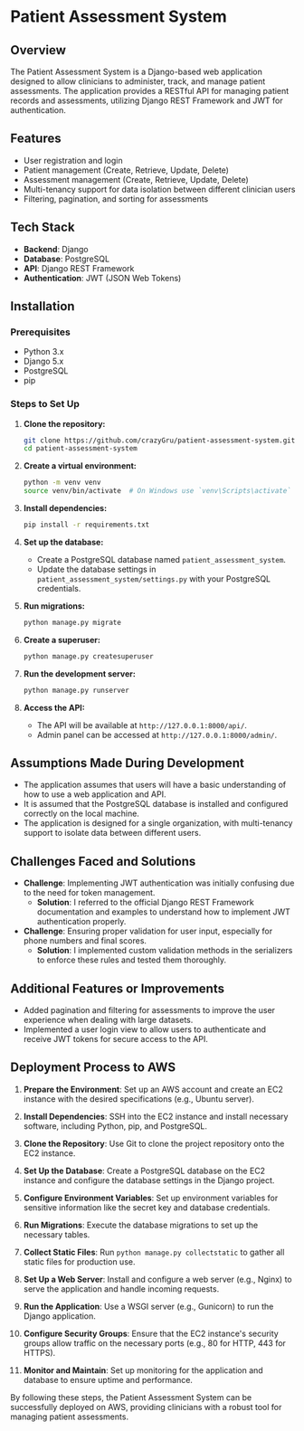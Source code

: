 # Patient Assessment System

## Overview

The Patient Assessment System is a Django-based web application designed to allow clinicians to administer, track, and manage patient assessments. The application provides a RESTful API for managing patient records and assessments, utilizing Django REST Framework and JWT for authentication.

## Features

- User registration and login
- Patient management (Create, Retrieve, Update, Delete)
- Assessment management (Create, Retrieve, Update, Delete)
- Multi-tenancy support for data isolation between different clinician users
- Filtering, pagination, and sorting for assessments

## Tech Stack

- **Backend**: Django
- **Database**: PostgreSQL
- **API**: Django REST Framework
- **Authentication**: JWT (JSON Web Tokens)

## Installation

### Prerequisites

- Python 3.x
- Django 5.x
- PostgreSQL
- pip

### Steps to Set Up

1. **Clone the repository:**

   ```bash
   git clone https://github.com/crazyGru/patient-assessment-system.git
   cd patient-assessment-system
   ```

2. **Create a virtual environment:**

   ```bash
   python -m venv venv
   source venv/bin/activate  # On Windows use `venv\Scripts\activate`
   ```

3. **Install dependencies:**

   ```bash
   pip install -r requirements.txt
   ```

4. **Set up the database:**

   - Create a PostgreSQL database named `patient_assessment_system`.
   - Update the database settings in `patient_assessment_system/settings.py` with your PostgreSQL credentials.

5. **Run migrations:**

   ```bash
   python manage.py migrate
   ```

6. **Create a superuser:**

   ```bash
   python manage.py createsuperuser
   ```

7. **Run the development server:**

   ```bash
   python manage.py runserver
   ```

8. **Access the API:**
   - The API will be available at `http://127.0.0.1:8000/api/`.
   - Admin panel can be accessed at `http://127.0.0.1:8000/admin/`.

## Assumptions Made During Development

- The application assumes that users will have a basic understanding of how to use a web application and API.
- It is assumed that the PostgreSQL database is installed and configured correctly on the local machine.
- The application is designed for a single organization, with multi-tenancy support to isolate data between different users.

## Challenges Faced and Solutions

- **Challenge**: Implementing JWT authentication was initially confusing due to the need for token management.
  - **Solution**: I referred to the official Django REST Framework documentation and examples to understand how to implement JWT authentication properly.
- **Challenge**: Ensuring proper validation for user input, especially for phone numbers and final scores.
  - **Solution**: I implemented custom validation methods in the serializers to enforce these rules and tested them thoroughly.

## Additional Features or Improvements

- Added pagination and filtering for assessments to improve the user experience when dealing with large datasets.
- Implemented a user login view to allow users to authenticate and receive JWT tokens for secure access to the API.

## Deployment Process to AWS

1. **Prepare the Environment**: Set up an AWS account and create an EC2 instance with the desired specifications (e.g., Ubuntu server).

2. **Install Dependencies**: SSH into the EC2 instance and install necessary software, including Python, pip, and PostgreSQL.

3. **Clone the Repository**: Use Git to clone the project repository onto the EC2 instance.

4. **Set Up the Database**: Create a PostgreSQL database on the EC2 instance and configure the database settings in the Django project.

5. **Configure Environment Variables**: Set up environment variables for sensitive information like the secret key and database credentials.

6. **Run Migrations**: Execute the database migrations to set up the necessary tables.

7. **Collect Static Files**: Run `python manage.py collectstatic` to gather all static files for production use.

8. **Set Up a Web Server**: Install and configure a web server (e.g., Nginx) to serve the application and handle incoming requests.

9. **Run the Application**: Use a WSGI server (e.g., Gunicorn) to run the Django application.

10. **Configure Security Groups**: Ensure that the EC2 instance's security groups allow traffic on the necessary ports (e.g., 80 for HTTP, 443 for HTTPS).

11. **Monitor and Maintain**: Set up monitoring for the application and database to ensure uptime and performance.

By following these steps, the Patient Assessment System can be successfully deployed on AWS, providing clinicians with a robust tool for managing patient assessments.
